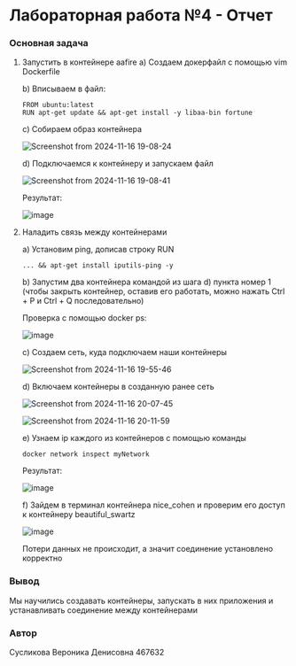 # Лабораторная работа №4 - Отчет

### Основная задача
1. Запустить в контейнере aafire
   a) Создаем докерфайл с помощью vim Dockerfile
   
   b) Вписываем в файл:
   ```
   FROM ubuntu:latest
   RUN apt-get update && apt-get install -y libaa-bin fortune
   ```
   c) Cобираем образ контейнера
   
   ![Screenshot from 2024-11-16 19-08-24](https://github.com/user-attachments/assets/b92618ad-83a3-4c33-8acf-e83d6c461f45)

   d) Подключаемся к контейнеру и запускаем файл
   
   ![Screenshot from 2024-11-16 19-08-41](https://github.com/user-attachments/assets/ecff376c-f88d-4c73-9335-44cad3a63a9b)

   Результат:

   ![image](https://github.com/user-attachments/assets/d7cc7378-ed59-47a2-8315-6b69a4648f28)

3. Наладить связь между контейнерами
   
   a) Установим ping, дописав строку RUN
   ```
   ... && apt-get install iputils-ping -y
   ```
   b) Запустим два контейнера командой из шага d) пункта номер 1 (чтобы закрыть контейнер, оставив его работать, можно нажать Сtrl + P и Ctrl + Q последовательно)
   
   Проверка с помощью docker ps:

   ![image](https://github.com/user-attachments/assets/9c5726ae-6a54-4041-ad97-455682ddb580)

   с) Создаем сеть, куда подключаем наши контейнеры

   ![Screenshot from 2024-11-16 19-55-46](https://github.com/user-attachments/assets/fba71c62-ecd8-46d8-b53a-fcda0a9ff9bf)

   d) Включаем контейнеры в созданную ранее сеть

   ![Screenshot from 2024-11-16 20-07-45](https://github.com/user-attachments/assets/86f53178-c7bc-4438-9c51-9f7bb89dcd48)

   ![Screenshot from 2024-11-16 20-11-59](https://github.com/user-attachments/assets/5038f773-d05f-43a9-8379-82585dbdabe5)

   е) Узнаем ip каждого из контейнеров с помощью команды
   ```
   docker network inspect myNetwork
   ```
   Результат:

   ![image](https://github.com/user-attachments/assets/e06390b0-f156-41b2-99ed-9b202f9c4028)

   f) Зайдем в терминал контейнера nice_cohen и проверим его доступ к контейнеру beautiful_swartz

   ![image](https://github.com/user-attachments/assets/367aaf33-1684-4058-8c1b-0e98182467b7)

   Потери данных не происходит, а значит соединение установлено корректно
   
### Вывод

Мы научились создавать контейнеры, запускать в них приложения и устанавливать соединение между контейнерами

### Автор

Сусликова Вероника Денисовна 467632  

